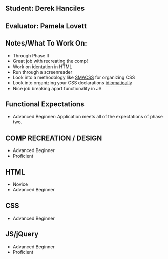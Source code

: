 ## Student: Derek Hanciles
## Evaluator: Pamela Lovett
## Notes/What To Work On:

- Through Phase II
- Great job with recreating the comp!
- Work on identation in HTML
- Run through a screenreader
- Look into a methodology like [SMACSS](https://smacss.com/book/categorizing) for organizing CSS
- Look into organizing your CSS declarations [idiomatically](https://github.com/necolas/idiomatic-css)
- Nice job breaking apart functionality in JS

## Functional Expectations

* Advanced Beginner: Application meets all of the expectations of phase two.  

## COMP RECREATION / DESIGN

* Advanced Beginner  
* Proficient  

## HTML

* Novice
* Advanced Beginner   

## CSS

* Advanced Beginner    

## JS/jQuery
 
* Advanced Beginner  
* Proficient  